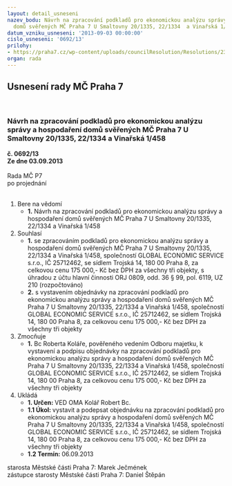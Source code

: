 ```yaml
---
layout: detail_usneseni
nazev_bodu: Návrh na zpracování podkladů pro ekonomickou analýzu správy a hospodaření
  domů svěřených MČ Praha 7 U Smaltovny 20/1335, 22/1334  a Vinařská 1/458
datum_vzniku_usneseni: '2013-09-03 00:00:00'
cislo_usneseni: '0692/13'
prilohy:
- https://praha7.cz/wp-content/uploads/councilResolution/Resolutions/23689/46-13-priloha_2_ekorejstrik.pdf
organ: rada
---
```

<div id="ucUsn_pList" class="usn">
	<span><h2>Usnesení rady MČ Praha 7 </h2>
<br></span><div class="standBody">
<span><h3>Návrh na zpracování podkladů pro ekonomickou analýzu správy a hospodaření domů svěřených MČ Praha 7 U Smaltovny 20/1335, 22/1334  a Vinařská 1/458</h3></span><div class="center">
		<strong>č. 0692/13</strong><br>
	</div>
<div class="center">
		<strong>Ze dne 03.09.2013</strong><br><br>
	</div>Rada MČ P7<br> po projednání<br><br><ol>
<li>Bere na vědomí<ul><li>
<strong>1.</strong> Návrh na zpracování podkladů pro ekonomickou analýzu správy a hospodaření domů svěřených MČ Praha 7 U Smaltovny 20/1335, 22/1334  a Vinařská 1/458</li></ul>
</li>
<li>Souhlasí<ul>
<li>
<strong>1.</strong> se zpracováním podkladů pro ekonomickou analýzu správy a hospodaření domů svěřených MČ Praha 7 U Smaltovny 20/1335, 22/1334  a Vinařská 1/458, společností GLOBAL ECONOMIC SERVICE s.r.o., IČ 25712462, se sídlem Trojská 14, 180 00  Praha 8, za celkovou cenu 175 000,- Kč bez DPH za všechny tři objekty, s úhradou z účtu hlavní činnosti ORJ 0809, odd. 36 § 99,  pol. 6119, UZ 210 (rozpočtováno)</li>
<li>
<strong>2.</strong> s vystavením objednávky na zpracování podkladů pro ekonomickou analýzu správy a hospodaření domů svěřených MČ Praha 7 U Smaltovny 20/1335, 22/1334  a Vinařská 1/458, společností GLOBAL ECONOMIC SERVICE s.r.o., IČ 25712462, se sídlem Trojská 14, 180 00  Praha 8, za celkovou cenu 175 000,- Kč bez DPH za všechny tři objekty</li>
</ul>
</li>
<li>Zmocňuje<ul><li>
<strong>1.</strong> Bc Roberta Koláře, pověřeného vedením Odboru majetku, k vystavení a podpisu objednávky na zpracování podkladů pro ekonomickou analýzu správy a hospodaření domů svěřených MČ Praha 7 U Smaltovny 20/1335, 22/1334 a Vinařská 1/458, společností GLOBAL ECONOMIC SERVICE s.r.o., IČ 25712462, se sídlem Trojská 14, 180 00  Praha 8, za celkovou cenu 175 000,- Kč bez DPH za všechny tři objekty  </li></ul>
</li>
<li>Ukládá<ul>
<li>
<strong>1. Určen: </strong>VED OMA Kolář Robert Bc.</li>
<li>
<strong>1.1 Úkol: </strong>vystavit a podepsat objednávku na zpracování podkladů pro ekonomickou analýzu správy a hospodaření domů svěřených MČ Praha 7 U Smaltovny 20/1335, 22/1334  a Vinařská 1/458, společností GLOBAL ECONOMIC SERVICE s.r.o., IČ 25712462, se sídlem Trojská 14, 180 00  Praha 8, za celkovou cenu 175 000,- Kč bez DPH za všechny tři objekty</li>
<li>
<strong>1.2 Termín: </strong>06.09.2013</li>
</ul>
</li>
</ol>starosta Městské části Praha 7: Marek Ječmének<br>zástupce starosty Městské části Praha 7: Daniel Štěpán 
</div>
</div>